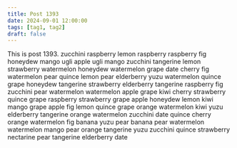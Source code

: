 ```yaml
---
title: Post 1393
date: 2024-09-01 12:00:00
tags: [tag1, tag2]
draft: false
---
```

This is post 1393.
zucchini
raspberry
lemon
raspberry
raspberry
fig
honeydew
mango
ugli
apple
ugli
mango
zucchini
tangerine
lemon
strawberry
watermelon
honeydew
watermelon
grape
date
cherry
fig
watermelon
pear
quince
lemon
pear
elderberry
yuzu
watermelon
quince
grape
honeydew
tangerine
strawberry
elderberry
tangerine
raspberry
fig
zucchini
pear
watermelon
watermelon
apple
grape
kiwi
cherry
strawberry
quince
grape
raspberry
strawberry
grape
apple
honeydew
lemon
kiwi
mango
grape
apple
fig
lemon
quince
grape
orange
watermelon
kiwi
yuzu
elderberry
tangerine
orange
watermelon
zucchini
date
quince
cherry
orange
watermelon
fig
banana
yuzu
pear
banana
pear
watermelon
watermelon
mango
pear
orange
tangerine
yuzu
zucchini
quince
strawberry
nectarine
pear
tangerine
elderberry
date
